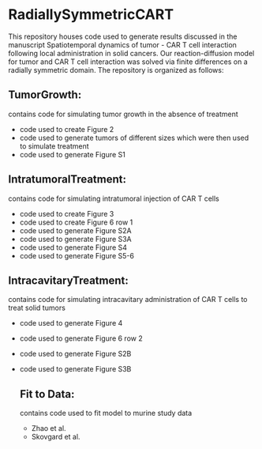 # RadiallySymmetricCART
This repository houses code used to generate results discussed in the manuscript Spatiotemporal dynamics of tumor - CAR T cell interaction following local administration in solid cancers. Our reaction-diffusion model for tumor and CAR T cell interaction was solved via finite differences on a radially symmetric domain. The repository is organized as follows:

## TumorGrowth: 
contains code for simulating tumor growth in the absence of treatment
- code used to create Figure 2
- code used to generate tumors of different sizes which were then used to simulate treatment
- code used to generate Figure S1

## IntratumoralTreatment:
contains code for simulating intratumoral injection of CAR T cells

- code used to create Figure 3
- code used to create Figure 6 row 1
- code used to generate Figure S2A
- code used to generate Figure S3A
- code used to generate Figure S4
- code used to generate Figure S5-6

## IntracavitaryTreatment: 
contains code for simulating intracavitary administration of CAR T cells to treat solid tumors
- code used to generate Figure 4
- code used to generate Figure 6 row 2
- code used to generate Figure S2B
- code used to generate Figure S3B

  ## Fit to Data:
  contains code used to fit model to murine study data
  - Zhao et al.
  - Skovgard et al.
  
